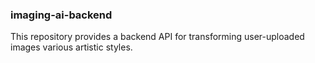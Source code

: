 ### imaging-ai-backend
This repository provides a backend API for transforming user-uploaded images various artistic styles.

